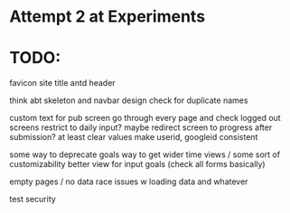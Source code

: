 # Attempt 2 at Experiments

# TODO: 


favicon
site title
antd header

think abt skeleton and navbar design
check for duplicate names

custom text for pub screen
go through every page and check
logged out screens
restrict to daily input?
maybe redirect screen to progress after submission? at least clear values
make userid, googleid consistent

some way to deprecate goals
way to get wider time views / some sort of customizability
better view for input goals (check all forms basically)

empty pages / no data
race issues w loading data and whatever

test security